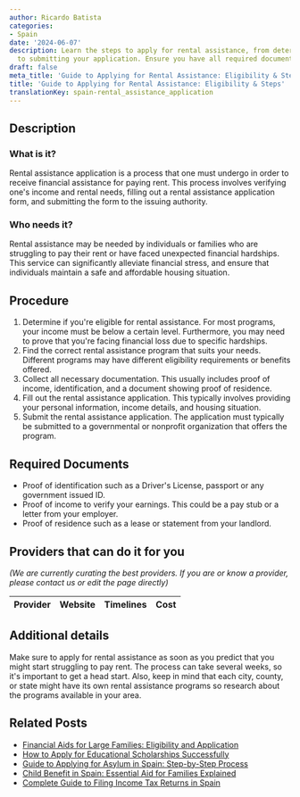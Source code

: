 ```yaml
---
author: Ricardo Batista
categories:
- Spain
date: '2024-06-07'
description: Learn the steps to apply for rental assistance, from determining eligibility
  to submitting your application. Ensure you have all required documents ready.
draft: false
meta_title: 'Guide to Applying for Rental Assistance: Eligibility & Steps'
title: 'Guide to Applying for Rental Assistance: Eligibility & Steps'
translationKey: spain-rental_assistance_application
---
```


## Description
### What is it?
Rental assistance application is a process that one must undergo in order to receive financial assistance for paying rent. This process involves verifying one's income and rental needs, filling out a rental assistance application form, and submitting the form to the issuing authority. 

### Who needs it?
Rental assistance may be needed by individuals or families who are struggling to pay their rent or have faced unexpected financial hardships. This service can significantly alleviate financial stress, and ensure that individuals maintain a safe and affordable housing situation.

## Procedure
1. Determine if you're eligible for rental assistance. For most programs, your income must be below a certain level. Furthermore, you may need to prove that you're facing financial loss due to specific hardships.
2. Find the correct rental assistance program that suits your needs. Different programs may have different eligibility requirements or benefits offered.
3. Collect all necessary documentation. This usually includes proof of income, identification, and a document showing proof of residence.
4. Fill out the rental assistance application. This typically involves providing your personal information, income details, and housing situation.
5. Submit the rental assistance application. The application must typically be submitted to a governmental or nonprofit organization that offers the program.

## Required Documents
- Proof of identification such as a Driver's License, passport or any government issued ID.
- Proof of income to verify your earnings. This could be a pay stub or a letter from your employer.
- Proof of residence such as a lease or statement from your landlord.

## Providers that can do it for you

_(We are currently curating the best providers. If you are or know a provider, please contact us or edit the page directly)_

| Provider        |     Website     |     Timelines    |       Cost      |
| :-------------: | :-------------: |  :-------------: | :-------------: |

## Additional details
Make sure to apply for rental assistance as soon as you predict that you might start struggling to pay rent. The process can take several weeks, so it's important to get a head start. Also, keep in mind that each city, county, or state might have its own rental assistance programs so research about the programs available in your area.

## Related Posts

- [Financial Aids for Large Families: Eligibility and Application](https://tramitit.com/guides/spain/economic_assistance_for_large_families/)
- [How to Apply for Educational Scholarships Successfully](https://tramitit.com/guides/spain/request_educational_scholarships/)
- [Guide to Applying for Asylum in Spain: Step-by-Step Process](https://tramitit.com/guides/spain/asylum_application/)
- [Child Benefit in Spain: Essential Aid for Families Explained](https://tramitit.com/guides/spain/child_benefit_application/)
- [Complete Guide to Filing Income Tax Returns in Spain](https://tramitit.com/guides/spain/income_tax_return_filing/)